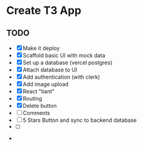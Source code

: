 # Create T3 App

## TODO

- [X] Make it deploy
- [X] Scaffold basic UI with mock data
- [X] Set up a database (vercel postgres)
- [X] Attach database to UI
- [X] Add authentication (with clerk)
- [X] Add image upload
- [X] React "tiant"
- [X] Routing
- [X] Delete button
- [ ] Comments
- [ ] 5 Stars Button and sync to backend database
- [ ] 
- 